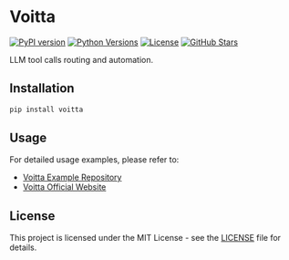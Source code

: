 # Voitta

[![PyPI version](https://img.shields.io/pypi/v/voitta.svg)](https://pypi.org/project/voitta/)
[![Python Versions](https://img.shields.io/pypi/pyversions/voitta.svg)](https://pypi.org/project/voitta/)
[![License](https://img.shields.io/github/license/voitta-ai/voitta)](https://github.com/voitta-ai/voitta/blob/main/LICENSE)
[![GitHub Stars](https://img.shields.io/github/stars/voitta-ai/voitta.svg)](https://github.com/voitta-ai/voitta/stargazers)

<!-- These badges will appear on both GitHub and PyPI pages since this README is used as the long description for PyPI -->

LLM tool calls routing and automation.

## Installation

```bash
pip install voitta
```

## Usage

For detailed usage examples, please refer to:
- [Voitta Example Repository](https://github.com/voitta-ai/voitta-example)
- [Voitta Official Website](https://voitta.com)

## License

This project is licensed under the MIT License - see the [LICENSE](LICENSE) file for details.
